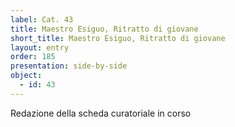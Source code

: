 ```yaml
---
label: Cat. 43
title: Maestro Esiguo, Ritratto di giovane
short_title: Maestro Esiguo, Ritratto di giovane
layout: entry
order: 185
presentation: side-by-side
object:
  - id: 43
---
```


Redazione della scheda curatoriale in corso
